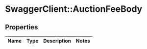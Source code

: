 # SwaggerClient::AuctionFeeBody

## Properties
Name | Type | Description | Notes
------------ | ------------- | ------------- | -------------

